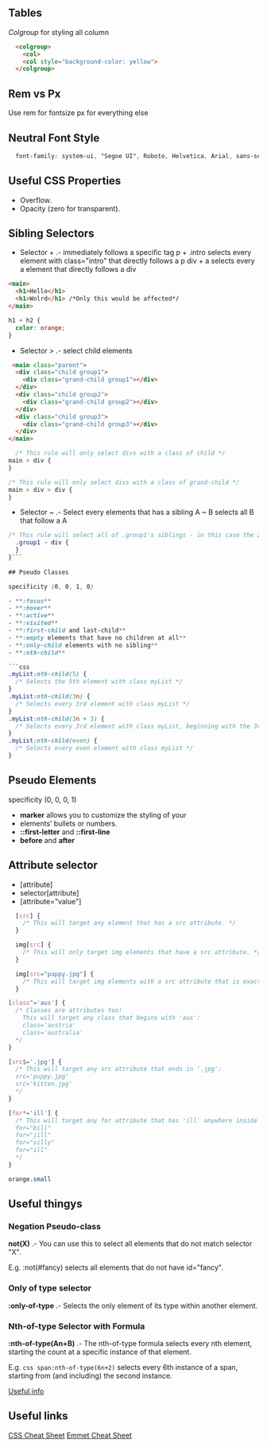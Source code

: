 ## Tables
*Colgroup* for styling all column
```html
  <colgroup>
    <col>
    <col style="background-color: yellow">
  </colgroup>
```
<thead> <tbody> <tfoot>
  
## Rem vs Px
Use rem for fontsize px for everything else
  
## Neutral Font Style
```css
  font-family: system-ui, "Segoe UI", Roboto, Helvetica, Arial, sans-serif, "Apple Color Emoji", "Segoe UI Emoji", "Segoe UI Symbol";
```
## Useful CSS Properties
- Overflow.
- Opacity (zero for transparent).
  
## Sibling Selectors
- Selector *+* .- immediately follows a specific tag 
  p + .intro selects every element with class="intro" that directly follows a p
  div + a selects every a element that directly follows a div
  
```html
<main>
  <h1>Hello</h1>
  <h1>Wolrd</h1> /*Only this would be affected*/
</main>	
```
```css
h1 + h2 {
  color: orange;
}
```
- Selector *>* .- select child elements
```html
 <main class="parent">
  <div class="child group1">
    <div class="grand-child group1"></div>
  </div>
  <div class="child group2">
    <div class="grand-child group2"></div>
  </div>
  <div class="child group3">
    <div class="grand-child group3"></div>
  </div>
</main> 
```
```css
  /* This rule will only select divs with a class of child */
main > div {
}

/* This rule will only select divs with a class of grand-child */
main > div > div {
}
```
- Selector *~* .- Select every elements that has a sibling
  A ~ B selects all B that follow a A
  
```css
/* This rule will select all of .group1's siblings - in this case the 2nd and 3rd .child divs */
  .group1 ~ div {
  }
}```  
  
## Pseudo Classes

specificity (0, 0, 1, 0)

- **:focus**
- **:hover**
- **:active**
- **:visited**
- **:first-child and last-child**
- **:empty elements that have no children at all**
- **:only-child elements with no sibling**
- **:nth-child**

```css
.myList:nth-child(5) {
  /* Selects the 5th element with class myList */
}
.myList:nth-child(3n) {
  /* Selects every 3rd element with class myList */
}
.myList:nth-child(3n + 3) {
  /* Selects every 3rd element with class myList, beginning with the 3rd */
}
.myList:nth-child(even) {
  /* Selects every even element with class myList */
}
```

## Pseudo Elements

specificity (0, 0, 0, 1)

- **marker** allows you to customize the styling of your <li> elements’ bullets or numbers.
- **::first-letter** and **::first-line**
- **before** and **after**

## Attribute selector

- [attribute]
- selector[attribute]
- [attribute="value"]

```css
  [src] {
    /* This will target any element that has a src attribute. */
  }

  img[src] {
    /* This will only target img elements that have a src attribute. */
  }

  img[src="puppy.jpg"] {
    /* This will target img elements with a src attribute that is exactly "puppy.jpg" */
  }

[class^='aus'] {
  /* Classes are attributes too!
    This will target any class that begins with 'aus':
    class='austria'
    class='australia'
  */
}

[src$='.jpg'] {
  /* This will target any src attribute that ends in '.jpg':
  src='puppy.jpg'
  src='kitten.jpg'
  */
}

[for*='ill'] {
  /* This will target any for attribute that has 'ill' anywhere inside it:
  for="bill"
  for="jill"
  for="silly"
  for="ill"
  */
}

orange.small
```

## Useful thingys

### Negation Pseudo-class

**not(X)** .- You can use this to select all elements that do not match selector "X".

E.g. :not(#fancy) selects all elements that do not have id="fancy".

### Only of type selector

**:only-of-type** .- Selects the only element of its type within another element.

### Nth-of-type Selector with Formula

**:nth-of-type(An+B)** .- The nth-of-type formula selects every nth element, starting the count at a specific instance of that element.

E.g. `css span:nth-of-type(6n+2)` selects every 6th instance of a span, starting from (and including) the second instance.

[Useful info](https://flukeout.github.io/)  
            
## Useful links
[CSS Cheat Sheet](https://websitesetup.org/wp-content/uploads/2019/11/wsu-css-cheat-sheet-gdocs.pdf)
[Emmet Cheat Sheet](https://docs.emmet.io/cheat-sheet/)
